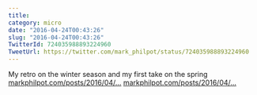 ```yaml
---
title: 
category: micro
date: "2016-04-24T00:43:26"
slug: "2016-04-24T00:43:26"
TwitterId: 724035988893224960
TweetUrl: https://twitter.com/mark_philpot/status/724035988893224960
---
```


My retro on the winter season and my first take on the spring
[markphilpot.com/posts/2016/04/…](https://markphilpot.com/posts/2016/04/14/anime_2016_winter_retro/)
[markphilpot.com/posts/2016/04/…](https://markphilpot.com/posts/2016/04/22/anime_2016_spring_first/)

